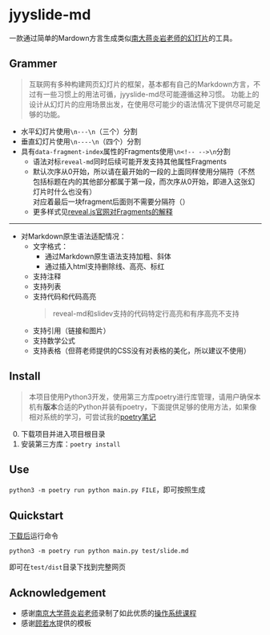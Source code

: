# jyyslide-md

一款通过简单的Mardown方言生成类似[南大蒋炎岩老师的幻灯片](http://jyywiki.cn/OS/2022/slides/1.slides#/)的工具。

## Grammer
>互联网有多种构建网页幻灯片的框架，基本都有自己的Markdown方言，不过有一些习惯上的用法可循，jyyslide-md尽可能遵循这种习惯。
>功能上的设计从幻灯片的应用场景出发，在使用尽可能少的语法情况下提供尽可能足够的功能。

+ 水平幻灯片使用`\n---\n`（三个）分割
+ 垂直幻灯片使用`\n----\n`（四个）分割
+ 具有`data-fragment-index`属性的Fragments使用`\n<!-- -->\n`分割
  + 语法对标`reveal-md`同时后续可能开发支持其他属性Fragments
  + 默认次序从0开始，所以请在最开始的一段的上面同样使用分隔符（不然包括标题在内的其他部分都属于第一段，而次序从0开始，即进入这张幻灯片时什么也没有）  
    对应着最后一块fragment后面则不需要分隔符（）
  + 更多样式见[reveal.js官网对Fragments的解释](https://revealjs.com/fragments/)

---

+ 对Markdown原生语法适配情况：
    + 文字格式：
        + 通过Markdown原生语法支持加粗、斜体
        + 通过插入html支持删除线、高亮、标红
    + 支持注释
    + 支持列表
    + 支持代码和代码高亮
        >reveal-md和slidev支持的代码特定行高亮和有序高亮不支持
    + 支持引用（链接和图片）
    + 支持数学公式
    + 支持表格（但蒋老师提供的CSS没有对表格的美化，所以建议不使用）

## Install
>本项目使用Python3开发，使用第三方库poetry进行库管理，请用户确保本机有**版本**合适的Python并装有poetry，下面提供足够的使用方法，如果像相对系统的学习，可尝试我的[poetry笔记](https://github.com/zweix123/CS-notes/blob/master/Programing-Language/Python/poetry.md)

0. 下载项目并进入项目根目录
1. 安装第三方库：`poetry install`

## Use

`python3 -m poetry run python main.py FILE`，即可按照生成

## Quickstart

[下载后](#Install)运行命令
```
python3 -m poetry run python main.py test/slide.md
```

即可在`test/dist`目录下找到完整网页

## Acknowledgement
+ 感谢[南京大学蒋炎岩老师](https://ics.nju.edu.cn/~jyy/)录制了如此优质的[操作系统课程](https://jyywiki.cn/)
+ 感谢[顾若水](https://github.com/ruoshui255)提供的模板